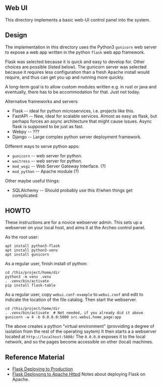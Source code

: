 Web UI
------
This directory implements a basic web-UI control panel into the system.

Design
------
The implementation in this directory uses the Python3 `gunicorn`
web server to expose a web app written in the python `flask` web
app framework.

Flask was selected because it is quick and easy to develop for.
Other choices are possible (listed below). The gunicorn server
was selected because it requires less configuration than a fresh
Apache install would require, and thus can get you up and running
more quickly.

A long-term goal is to allow custom modules written e.g. in rust or java
and eventually, there has to be accommodation for that. Just not today.

Alternative frameworks and servers:
* Flask -- ideal for python microservices, i.e. projects like this.
* FastAPI -- New, ideal for scalable services. Almost as easy as flask,
  but perhaps forces an async architecture that might cause issues.
  Async flask is supposed to be just as fast.
* Webpy -- ???
* Django -- Large complex python server deployment framework.

Different ways to serve python apps:
* `gunicorn` -- web server for python.
* `waitress` -- web server for python.
* `mod_wsgi` -- Web Server Gateway Interface. (?)
* `mod_python` -- Apache module (?)

Other maybe useful things:
* SQLAlchemy -- Should probably use this if/when things get complicated.


HOWTO
-----
These instructions are for a novice webserver admin. This sets up a
webserver on your local host, and aims it at the Archeo control panel.

As the root user:
```
apt install python3-flask
apt install python3-venv
apt install gunicorn
```
As a regular user, finish install of python:
```
cd /this/project/home/dir
python3 -m venv .venv
. .venv/bin/activate
pip install flask-table
```

As a regular user, copy `webui.conf-example` to `webui.conf` and edit
to indicate the location of the file catalog. Then start the webserver.
```
cd /this/project/home/dir
. .venv/bin/activate  # Not needed, if you already did it above
gunicorn -w 4 -b 0.0.0.0:5080 src.webui.home_page:app
```
The above creates a python "virtual environment" (provviding a degree
of isolation from the rest of the operating ssytem) It then starts a
a webserver located at `http://localhost:5080/` The `0.0.0.0` exposes
it to the local network, and so the pages become accessible on other
(local) machines.

Reference Material
------------------
* [Flask Deploying to Production](https://flask.palletsprojects.com/en/stable/deploying/)
* [Flask Deployong to Apache Httpd](https://flask.palletsprojects.com/en/stable/deploying/apache-httpd/)
  Notes about deploying Flask on Apache.
